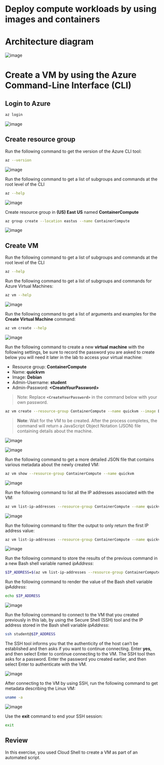 # Deploy compute workloads by using images and containers

# Architecture diagram

![image](https://user-images.githubusercontent.com/34960418/168256141-a8364e3a-09b9-4ee0-ac39-409f5cc44762.png)


# Create a VM by using the Azure Command-Line Interface (CLI)

## Login to Azure

```bash
az login
```

![image](https://user-images.githubusercontent.com/34960418/168256771-b3b03ffa-7941-410b-ba0c-71db601aa0ab.png)


## Create resource group 

Run the following command to get the version of the Azure CLI tool:

```bash
az --version
```
  
![image](https://user-images.githubusercontent.com/34960418/168257914-eeb44b20-c26e-452b-9e43-52d74b0c7812.png)


Run the following command to get a list of subgroups and commands at the root level of the CLI

```bash
az --help
```

![image](https://user-images.githubusercontent.com/34960418/168257639-f661683d-8597-4a6c-b5cf-4eb583720c7c.png)


Create resource group in **(US) East US** named **ContainerCompute**

```bash
az group create --location eastus --name ContainerCompute
```

![image](https://user-images.githubusercontent.com/34960418/168257254-fbd4779e-fc84-4dfa-92f8-7525f6f81708.png)


## Create VM

Run the following command to get a list of subgroups and commands at the root level of the CLI

```bash
az --help
```


Run the following command to get a list of subgroups and commands for Azure Virtual Machines:

```bash
az vm --help
```

![image](https://user-images.githubusercontent.com/34960418/168262366-c2fcc674-d040-43e4-bda5-505a35e02bcf.png)


Run the following command to get a list of arguments and examples for the **Create Virtual Machine** command:

```bash
az vm create --help
```

![image](https://user-images.githubusercontent.com/34960418/168263859-94a83a2d-936e-464c-b404-44d46de6f8f9.png)


Run the following command to create a new **virtual machine** with the following settings, be sure to record the password you are asked to create below you will need it later in the lab to access your virtual machine:

-	Resource group: **ContainerCompute**
-	Name: **quickvm**
-	Image: **Debian**
-	Admin-Username: **student**
-	Admin-Password: **\<CreateYourPassword\>**

> Note: Replace **`<CreateYourPassword>`** in the command below with your own password.

```bash
az vm create --resource-group ContainerCompute --name quickvm --image Debian --admin-username student --admin-password <CreateYourPassword>
```

> **Note**: Wait for the VM to be created. After the process completes, the command will return a  JavaScript Object Notation (JSON) file containing details about the machine.

![image](https://user-images.githubusercontent.com/34960418/168264490-47a299cf-bf3b-47b6-af55-862c73719e2e.png)

![image](https://user-images.githubusercontent.com/34960418/168264656-98f17c39-d29f-4c25-90e1-cb334f51ef5b.png)


Run the following command to get a more detailed JSON file that contains various metadata about the newly created VM:

```bash
az vm show --resource-group ContainerCompute --name quickvm
```

![image](https://user-images.githubusercontent.com/34960418/168264824-fd2ced11-d672-4d36-8326-11e2abf4b41c.png)


Run the following command to list all the IP addresses associated with the VM:

```bash
az vm list-ip-addresses --resource-group ContainerCompute --name quickvm
```

![image](https://user-images.githubusercontent.com/34960418/168265165-a886644b-dd84-4944-8f8a-d5a85c474f2d.png)


Run the following command to filter the output to only return the first IP address value:

```bash
az vm list-ip-addresses --resource-group ContainerCompute --name quickvm --query '[].{ip:virtualMachine.network.publicIpAddresses[0].ipAddress}' --output tsv
```

![image](https://user-images.githubusercontent.com/34960418/168265493-46c130a7-ab25-4c2e-afbe-223787ddff93.png)


Run the following command to store the results of the previous command in a new Bash shell variable named *ipAddress*:

```bash
$IP_ADDRESS=$(az vm list-ip-addresses --resource-group ContainerCompute --name quickvm --query '[].{ip:virtualMachine.network.publicIpAddresses[0].ipAddress}' --output tsv)
```

Run the following command to render the value of the Bash shell variable *ipAddress*:

```bash
echo $IP_ADDRESS
```

![image](https://user-images.githubusercontent.com/34960418/168266981-9df6e1e4-d8a9-42ad-8adb-bf7967b7457c.png)


Run the following command to connect to the VM that you created previously in this lab, by using the Secure Shell (SSH) tool and the IP address stored in the Bash shell variable *ipAddress*:

```bash
ssh student@$IP_ADDRESS
```

The SSH tool informs you that the authenticity of the host can’t be established and then asks if you want to continue connecting. Enter **yes**, and then select Enter to continue connecting to the VM. The SSH tool then asks for a password. Enter the password you created earlier, and then select Enter to authenticate with the VM.

![image](https://user-images.githubusercontent.com/34960418/168267191-538b9ef9-b3bc-4185-be70-0595fc7ab9ee.png)


After connecting to the VM by using SSH, run the following command to get metadata describing the Linux VM:

```bash
uname -a
```

![image](https://user-images.githubusercontent.com/34960418/168267637-38ae1ac1-8f42-488c-b6b5-44537a5900ba.png)


Use the **exit** command to end your SSH session:

```bash
exit
```


## Review

In this exercise, you used Cloud Shell to create a VM as part of an automated script.
